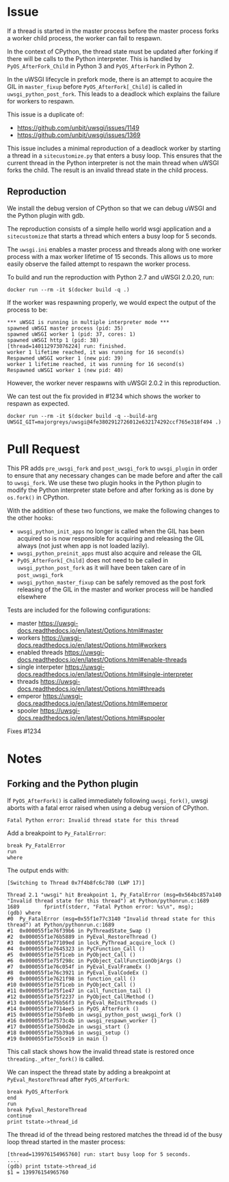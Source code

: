 # Issue

If a thread is started in the master process before the master process forks a worker child process, the worker can fail to respawn. 

In the context of CPython, the thread state must be updated after forking if there will be calls to the Python interpreter. This is handled by `PyOS_AfterFork_Child` in Python 3 and `PyOS_AfterFork` in Python 2. 

In the uWSGI lifecycle in prefork mode, there is an attempt to acquire the GIL in `master_fixup` before `PyOS_AfterFork[_Child]` is called in `uwsgi_python_post_fork`. This leads to a deadlock which explains the failure for workers to respawn.

This issue is a duplicate of:

- https://github.com/unbit/uwsgi/issues/1149
- https://github.com/unbit/uwsgi/issues/1369

This issue includes a minimal reproduction of a deadlock worker by starting a thread in a `sitecustomize.py` that enters a busy loop. This ensures that the current thread in the Python interpreter is not the main thread when uWSGI forks the child. The result is an invalid thread state in the child process.

## Reproduction

We install the debug version of CPython so that we can debug uWSGI and the Python plugin with gdb. 

The reproduction consists of a simple hello world wsgi application and a `sitecustomize` that starts a thread which enters a busy loop for 5 seconds. 

The `uwsgi.ini` enables a master process and threads along with one worker process with a max worker lifetime of 15 seconds. This allows us to more easily observe the failed attempt to respawn the worker process.

To build and run the reproduction with Python 2.7 and uWSGI 2.0.20, run:

```
docker run --rm -it $(docker build -q .)
```

If the worker was respawning properly, we would expect the output of the process to be:

```
*** uWSGI is running in multiple interpreter mode ***
spawned uWSGI master process (pid: 35)
spawned uWSGI worker 1 (pid: 37, cores: 1)
spawned uWSGI http 1 (pid: 38)
[thread=140112973076224] run: finished.
worker 1 lifetime reached, it was running for 16 second(s)
Respawned uWSGI worker 1 (new pid: 39)
worker 1 lifetime reached, it was running for 16 second(s)
Respawned uWSGI worker 1 (new pid: 40)
```

However, the worker never respawns with uWSGI 2.0.2 in this reproduction.

We can test out the fix provided in #1234 which shows the worker to respawn as expected.

```
docker run --rm -it $(docker build -q --build-arg UWSGI_GIT=majorgreys/uwsgi@4fe3802912726012e632174292ccf765e318f494 .)
```


# Pull Request

This PR adds `pre_uwsgi_fork` and `post_uwsgi_fork` to `uwsgi_plugin` in order to ensure that any necessary changes can be made before and after the call to `uwsgi_fork`. We use these two plugin hooks in the Python plugin to modify the Python interpreter state before and after forking as is done by `os.fork()` in CPython. 

With the addition of these two functions, we make the following changes to the other hooks:

- `uwsgi_python_init_apps` no longer is called when the GIL has been acquired so is now responsible for acquiring and releasing the GIL always (not just when app is not loaded lazily). 
- `uwsgi_python_preinit_apps` must also acquire and release the GIL 
- `PyOS_AfterFork[_Child]` does not need to be called in `uwsgi_python_post_fork` as it will have been taken care of in `post_uwsgi_fork`
- `uwsgi_python_master_fixup` can be safely removed as the post fork releasing of the GIL in the master and worker process will be handled elsewhere

Tests are included for the following configurations:

- master https://uwsgi-docs.readthedocs.io/en/latest/Options.html#master
- workers https://uwsgi-docs.readthedocs.io/en/latest/Options.html#workers
- enabled threads https://uwsgi-docs.readthedocs.io/en/latest/Options.html#enable-threads
- single interpeter https://uwsgi-docs.readthedocs.io/en/latest/Options.html#single-interpreter
- threads https://uwsgi-docs.readthedocs.io/en/latest/Options.html#threads
- emperor https://uwsgi-docs.readthedocs.io/en/latest/Options.html#emperor
- spooler https://uwsgi-docs.readthedocs.io/en/latest/Options.html#spooler

Fixes #1234

# Notes

## Forking and the Python plugin

If `PyOS_AfterFork()` is called immediately following `uwsgi_fork()`, uwsgi aborts with a fatal error raised when using a debug version of CPython.

``` 
Fatal Python error: Invalid thread state for this thread
```

Add a breakpoint to `Py_FatalError`:

```
break Py_FatalError
run
where
```

The output ends with:

```
[Switching to Thread 0x7f4b8fc6c780 (LWP 17)]

Thread 2.1 "uwsgi" hit Breakpoint 1, Py_FatalError (msg=0x564bc857a140 "Invalid thread state for this thread") at Python/pythonrun.c:1689
1689        fprintf(stderr, "Fatal Python error: %s\n", msg);
(gdb) where
#0  Py_FatalError (msg=0x55f1e77c3140 "Invalid thread state for this thread") at Python/pythonrun.c:1689
#1  0x000055f1e76f39b6 in PyThreadState_Swap ()
#2  0x000055f1e76b5889 in PyEval_RestoreThread ()
#3  0x000055f1e77109ed in lock_PyThread_acquire_lock ()
#4  0x000055f1e7645323 in PyCFunction_Call ()
#5  0x000055f1e75f1ceb in PyObject_Call ()
#6  0x000055f1e75f298c in PyObject_CallFunctionObjArgs ()
#7  0x000055f1e76c054f in PyEval_EvalFrameEx ()
#8  0x000055f1e76c3921 in PyEval_EvalCodeEx ()
#9  0x000055f1e7621f98 in function_call ()
#10 0x000055f1e75f1ceb in PyObject_Call ()
#11 0x000055f1e75f1e47 in call_function_tail ()
#12 0x000055f1e75f2237 in PyObject_CallMethod ()
#13 0x000055f1e76b56f3 in PyEval_ReInitThreads ()
#14 0x000055f1e7714ee5 in PyOS_AfterFork ()
#15 0x000055f1e75bfe0b in uwsgi_python_post_uwsgi_fork ()
#16 0x000055f1e7573c4b in uwsgi_respawn_worker ()
#17 0x000055f1e75b0d2e in uwsgi_start ()
#18 0x000055f1e75b39a6 in uwsgi_setup ()
#19 0x000055f1e755ce19 in main ()
```

This call stack shows how the invalid thread state is restored once `threading._after_fork()` is called.

We can inspect the thread state by adding a breakpoint at `PyEval_RestoreThread` after `PyOS_AfterFork`:

```
break PyOS_AfterFork
end
run
break PyEval_RestoreThread
continue
print tstate->thread_id
```

The thread id of the thread being restored matches the thread id of the busy loop thread started in the master process:

```
[thread=139976154965760] run: start busy loop for 5 seconds.
....
(gdb) print tstate->thread_id
$1 = 139976154965760
```
